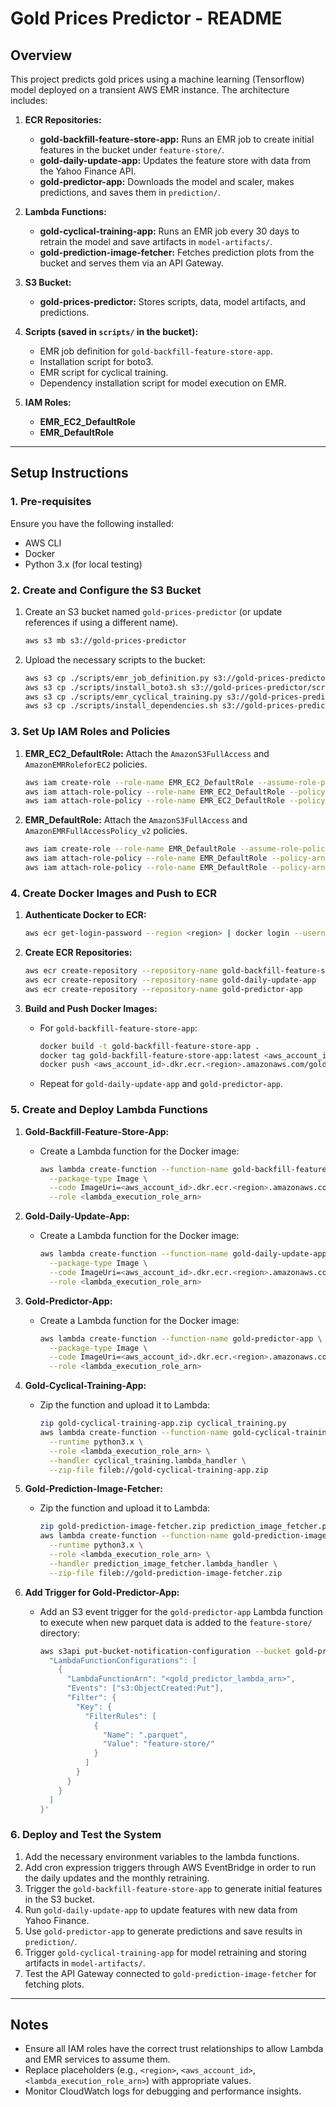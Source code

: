 # Gold Prices Predictor - README

## Overview
This project predicts gold prices using a machine learning (Tensorflow) model deployed on a transient AWS EMR instance. The architecture includes:

1. **ECR Repositories:**
   - **gold-backfill-feature-store-app:** Runs an EMR job to create initial features in the bucket under `feature-store/`.
   - **gold-daily-update-app:** Updates the feature store with data from the Yahoo Finance API.
   - **gold-predictor-app:** Downloads the model and scaler, makes predictions, and saves them in `prediction/`.

2. **Lambda Functions:**
   - **gold-cyclical-training-app:** Runs an EMR job every 30 days to retrain the model and save artifacts in `model-artifacts/`.
   - **gold-prediction-image-fetcher:** Fetches prediction plots from the bucket and serves them via an API Gateway.

3. **S3 Bucket:**
   - **gold-prices-predictor:** Stores scripts, data, model artifacts, and predictions.

4. **Scripts (saved in `scripts/` in the bucket):**
   - EMR job definition for `gold-backfill-feature-store-app`.
   - Installation script for boto3.
   - EMR script for cyclical training.
   - Dependency installation script for model execution on EMR.

5. **IAM Roles:**
   - **EMR_EC2_DefaultRole**
   - **EMR_DefaultRole**

---

## Setup Instructions

### 1. **Pre-requisites**
Ensure you have the following installed:
- AWS CLI
- Docker
- Python 3.x (for local testing)

### 2. **Create and Configure the S3 Bucket**
1. Create an S3 bucket named `gold-prices-predictor` (or update references if using a different name).
   ```bash
   aws s3 mb s3://gold-prices-predictor
   ```
2. Upload the necessary scripts to the bucket:
   ```bash
   aws s3 cp ./scripts/emr_job_definition.py s3://gold-prices-predictor/scripts/
   aws s3 cp ./scripts/install_boto3.sh s3://gold-prices-predictor/scripts/
   aws s3 cp ./scripts/emr_cyclical_training.py s3://gold-prices-predictor/scripts/
   aws s3 cp ./scripts/install_dependencies.sh s3://gold-prices-predictor/scripts/
   ```

### 3. **Set Up IAM Roles and Policies**
1. **EMR_EC2_DefaultRole:**
   Attach the `AmazonS3FullAccess` and `AmazonEMRRoleforEC2` policies.
   ```bash
   aws iam create-role --role-name EMR_EC2_DefaultRole --assume-role-policy-document file://emr_ec2_trust_policy.json
   aws iam attach-role-policy --role-name EMR_EC2_DefaultRole --policy-arn arn:aws:iam::aws:policy/AmazonS3FullAccess
   aws iam attach-role-policy --role-name EMR_EC2_DefaultRole --policy-arn arn:aws:iam::aws:policy/service-role/AmazonEMRRoleforEC2
   ```

2. **EMR_DefaultRole:**
   Attach the `AmazonS3FullAccess` and `AmazonEMRFullAccessPolicy_v2` policies.
   ```bash
   aws iam create-role --role-name EMR_DefaultRole --assume-role-policy-document file://emr_service_role_policy.json
   aws iam attach-role-policy --role-name EMR_DefaultRole --policy-arn arn:aws:iam::aws:policy/AmazonS3FullAccess
   aws iam attach-role-policy --role-name EMR_DefaultRole --policy-arn arn:aws:iam::aws:policy/service-role/AmazonEMRFullAccessPolicy_v2
   ```

### 4. **Create Docker Images and Push to ECR**
1. **Authenticate Docker to ECR:**
   ```bash
   aws ecr get-login-password --region <region> | docker login --username AWS --password-stdin <aws_account_id>.dkr.ecr.<region>.amazonaws.com
   ```

2. **Create ECR Repositories:**
   ```bash
   aws ecr create-repository --repository-name gold-backfill-feature-store-app
   aws ecr create-repository --repository-name gold-daily-update-app
   aws ecr create-repository --repository-name gold-predictor-app
   ```
3. **Build and Push Docker Images:**
   - For `gold-backfill-feature-store-app`:
     ```bash
     docker build -t gold-backfill-feature-store-app .
     docker tag gold-backfill-feature-store-app:latest <aws_account_id>.dkr.ecr.<region>.amazonaws.com/gold-backfill-feature-store-app:latest
     docker push <aws_account_id>.dkr.ecr.<region>.amazonaws.com/gold-backfill-feature-store-app:latest
     ```
   - Repeat for `gold-daily-update-app` and `gold-predictor-app`.



### 5. **Create and Deploy Lambda Functions**
1. **Gold-Backfill-Feature-Store-App:**
   - Create a Lambda function for the Docker image:
     ```bash
     aws lambda create-function --function-name gold-backfill-feature-store-app \
       --package-type Image \
       --code ImageUri=<aws_account_id>.dkr.ecr.<region>.amazonaws.com/gold-backfill-feature-store-app:latest \
       --role <lambda_execution_role_arn>
     ```

2. **Gold-Daily-Update-App:**
   - Create a Lambda function for the Docker image:
     ```bash
     aws lambda create-function --function-name gold-daily-update-app \
       --package-type Image \
       --code ImageUri=<aws_account_id>.dkr.ecr.<region>.amazonaws.com/gold-daily-update-app:latest \
       --role <lambda_execution_role_arn>
     ```

3. **Gold-Predictor-App:**
   - Create a Lambda function for the Docker image:
     ```bash
     aws lambda create-function --function-name gold-predictor-app \
       --package-type Image \
       --code ImageUri=<aws_account_id>.dkr.ecr.<region>.amazonaws.com/gold-predictor-app:latest \
       --role <lambda_execution_role_arn>
     ```

4. **Gold-Cyclical-Training-App:**
   - Zip the function and upload it to Lambda:
     ```bash
     zip gold-cyclical-training-app.zip cyclical_training.py
     aws lambda create-function --function-name gold-cyclical-training-app \
       --runtime python3.x \
       --role <lambda_execution_role_arn> \
       --handler cyclical_training.lambda_handler \
       --zip-file fileb://gold-cyclical-training-app.zip
     ```

5. **Gold-Prediction-Image-Fetcher:**
   - Zip the function and upload it to Lambda:
     ```bash
     zip gold-prediction-image-fetcher.zip prediction_image_fetcher.py
     aws lambda create-function --function-name gold-prediction-image-fetcher \
       --runtime python3.x \
       --role <lambda_execution_role_arn> \
       --handler prediction_image_fetcher.lambda_handler \
       --zip-file fileb://gold-prediction-image-fetcher.zip
     ```

6. **Add Trigger for Gold-Predictor-App:**
   - Add an S3 event trigger for the `gold-predictor-app` Lambda function to execute when new parquet data is added to the `feature-store/` directory:
     ```bash
     aws s3api put-bucket-notification-configuration --bucket gold-prices-predictor --notification-configuration '{
       "LambdaFunctionConfigurations": [
         {
           "LambdaFunctionArn": "<gold_predictor_lambda_arn>",
           "Events": ["s3:ObjectCreated:Put"],
           "Filter": {
             "Key": {
               "FilterRules": [
                 {
                   "Name": ".parquet",
                   "Value": "feature-store/"
                 }
               ]
             }
           }
         }
       ]
     }'
     ```

### 6. **Deploy and Test the System**
1. Add the necessary environment variables to the lambda functions.
2. Add cron expression triggers through AWS EventBridge in order to run the daily updates and the monthly retraining.
3. Trigger the `gold-backfill-feature-store-app` to generate initial features in the S3 bucket.
4. Run `gold-daily-update-app` to update features with new data from Yahoo Finance.
5. Use `gold-predictor-app` to generate predictions and save results in `prediction/`.
6. Trigger `gold-cyclical-training-app` for model retraining and storing artifacts in `model-artifacts/`.
7. Test the API Gateway connected to `gold-prediction-image-fetcher` for fetching plots.

---

## Notes
- Ensure all IAM roles have the correct trust relationships to allow Lambda and EMR services to assume them.
- Replace placeholders (e.g., `<region>`, `<aws_account_id>`, `<lambda_execution_role_arn>`) with appropriate values.
- Monitor CloudWatch logs for debugging and performance insights.

